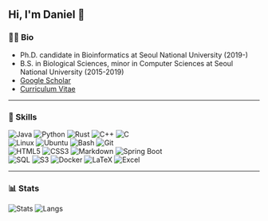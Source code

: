 ## Hi, I'm Daniel 👋

### 👨‍💻 Bio
 * Ph.D. candidate in Bioinformatics at Seoul National University (2019-)
 * B.S. in Biological Sciences, minor in Computer Sciences at Seoul National University (2015-2019)
 * [Google Scholar](https://scholar.google.com/citations?user=1RUFYWQAAAAJ)
 * [Curriculum Vitae](https://github.com/endixk/personal-cv/blob/2f5e2f4179cbcf5292899fcdffdd506b94db5db7/CV_dongwook_kim.pdf)

<hr>

### 💪 Skills
![Java](https://img.shields.io/badge/Java-FFFFFF?style=flat-square&logo=openjdk&logoColor=black)
![Python](https://img.shields.io/badge/Python-3776AB?style=flat-square&logo=python&logoColor=white)
![Rust](https://img.shields.io/badge/Rust-000000?style=flat-square&logo=rust&logoColor=white)
![C++](https://img.shields.io/badge/C++-00599C?style=flat-square&logo=cplusplus&logoColor=white)
![C](https://img.shields.io/badge/C-A8B9CC?style=flat-square&logo=c&logoColor=black)
<br>
![Linux](https://img.shields.io/badge/Linux-FCC624?style=flat-square&logo=linux&logoColor=black)
![Ubuntu](https://img.shields.io/badge/Ubuntu-E95420?style=flat-square&logo=ubuntu&logoColor=white)
![Bash](https://img.shields.io/badge/Bash-4EAA25?style=flat-square&logo=gnubash&logoColor=white)
![Git](https://img.shields.io/badge/Git-F05032?style=flat-square&logo=git&logoColor=white)
<br>
![HTML5](https://img.shields.io/badge/HTML-E32F26?style=flat-square&logo=html5&logoColor=white)
![CSS3](https://img.shields.io/badge/CSS-1572B6?style=flat-square&logo=css3&logoColor=white)
![Markdown](https://img.shields.io/badge/Markdown-000000?style=flat-square&logo=markdown&logoColor=white)
![Spring Boot](https://img.shields.io/badge/Spring%20Boot-6DB33F?style=flat-square&logo=springboot&logoColor=white)
<br>
![SQL](https://img.shields.io/badge/SQL-003545?style=flat-square&logo=mariadb&logoColor=white)
![S3](https://img.shields.io/badge/S3-569A31?style=flat-square&logo=amazons3&logoColor=white)
![Docker](https://img.shields.io/badge/Docker-2496ED?style=flat-square&logo=docker&logoColor=white)
![LaTeX](https://img.shields.io/badge/LaTeX-008080?style=flat-square&logo=latex&logoColor=white)
![Excel](https://img.shields.io/badge/Excel-217346?style=flat-square&logo=microsoftexcel&logoColor=white)

<hr>

### 📊 Stats
![Stats](https://github-readme-stats.vercel.app/api?username=endixk&count_private=true&show_icons=true&theme=github_dark&hide_border=true&include_all_commits=true&custom_title=GitHub%20Stats&hide_rank=true)
![Langs](https://github-readme-stats.vercel.app/api/top-langs/?username=endixk&theme=github_dark&layout=compact&hide_border=true)

<!--hr>
### 📌 Pinned
<a href="https://github.com/endixk/ezaai">
  <img align="center" src="https://github-readme-stats.vercel.app/api/pin/?username=endixk&repo=ezaai&theme=github_dark" />
</a>
<a href="https://github.com/anuraghazra/convoychat">
  <img align="center" src="https://github-readme-stats.vercel.app/api/pin/?username=steineggerlab&repo=ufcg&theme=github_dark" />
</a -->
